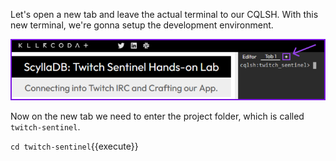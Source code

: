 Let's open a new tab and leave the actual terminal to our CQLSH. With this new terminal, we're gonna setup the development environment.

![Pointing an arrow to create a new terminal tab](./images/3-1-new-tab.png)


Now on the new tab we need to enter the project folder, which is called `twitch-sentinel`. 

`cd twitch-sentinel`{{execute}}